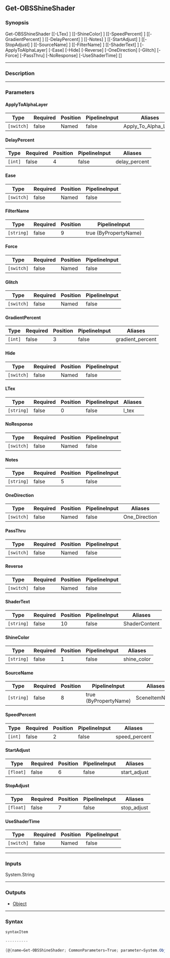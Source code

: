 Get-OBSShineShader
------------------

### Synopsis

Get-OBSShineShader [[-LTex] <string>] [[-ShineColor] <string>] [[-SpeedPercent] <int>] [[-GradientPercent] <int>] [[-DelayPercent] <int>] [[-Notes] <string>] [[-StartAdjust] <float>] [[-StopAdjust] <float>] [[-SourceName] <string>] [[-FilterName] <string>] [[-ShaderText] <string>] [-ApplyToAlphaLayer] [-Ease] [-Hide] [-Reverse] [-OneDirection] [-Glitch] [-Force] [-PassThru] [-NoResponse] [-UseShaderTime] [<CommonParameters>]

---

### Description

---

### Parameters
#### **ApplyToAlphaLayer**

|Type      |Required|Position|PipelineInput|Aliases             |
|----------|--------|--------|-------------|--------------------|
|`[switch]`|false   |Named   |false        |Apply_To_Alpha_Layer|

#### **DelayPercent**

|Type   |Required|Position|PipelineInput|Aliases      |
|-------|--------|--------|-------------|-------------|
|`[int]`|false   |4       |false        |delay_percent|

#### **Ease**

|Type      |Required|Position|PipelineInput|
|----------|--------|--------|-------------|
|`[switch]`|false   |Named   |false        |

#### **FilterName**

|Type      |Required|Position|PipelineInput        |
|----------|--------|--------|---------------------|
|`[string]`|false   |9       |true (ByPropertyName)|

#### **Force**

|Type      |Required|Position|PipelineInput|
|----------|--------|--------|-------------|
|`[switch]`|false   |Named   |false        |

#### **Glitch**

|Type      |Required|Position|PipelineInput|
|----------|--------|--------|-------------|
|`[switch]`|false   |Named   |false        |

#### **GradientPercent**

|Type   |Required|Position|PipelineInput|Aliases         |
|-------|--------|--------|-------------|----------------|
|`[int]`|false   |3       |false        |gradient_percent|

#### **Hide**

|Type      |Required|Position|PipelineInput|
|----------|--------|--------|-------------|
|`[switch]`|false   |Named   |false        |

#### **LTex**

|Type      |Required|Position|PipelineInput|Aliases|
|----------|--------|--------|-------------|-------|
|`[string]`|false   |0       |false        |l_tex  |

#### **NoResponse**

|Type      |Required|Position|PipelineInput|
|----------|--------|--------|-------------|
|`[switch]`|false   |Named   |false        |

#### **Notes**

|Type      |Required|Position|PipelineInput|
|----------|--------|--------|-------------|
|`[string]`|false   |5       |false        |

#### **OneDirection**

|Type      |Required|Position|PipelineInput|Aliases      |
|----------|--------|--------|-------------|-------------|
|`[switch]`|false   |Named   |false        |One_Direction|

#### **PassThru**

|Type      |Required|Position|PipelineInput|
|----------|--------|--------|-------------|
|`[switch]`|false   |Named   |false        |

#### **Reverse**

|Type      |Required|Position|PipelineInput|
|----------|--------|--------|-------------|
|`[switch]`|false   |Named   |false        |

#### **ShaderText**

|Type      |Required|Position|PipelineInput|Aliases      |
|----------|--------|--------|-------------|-------------|
|`[string]`|false   |10      |false        |ShaderContent|

#### **ShineColor**

|Type      |Required|Position|PipelineInput|Aliases    |
|----------|--------|--------|-------------|-----------|
|`[string]`|false   |1       |false        |shine_color|

#### **SourceName**

|Type      |Required|Position|PipelineInput        |Aliases      |
|----------|--------|--------|---------------------|-------------|
|`[string]`|false   |8       |true (ByPropertyName)|SceneItemName|

#### **SpeedPercent**

|Type   |Required|Position|PipelineInput|Aliases      |
|-------|--------|--------|-------------|-------------|
|`[int]`|false   |2       |false        |speed_percent|

#### **StartAdjust**

|Type     |Required|Position|PipelineInput|Aliases     |
|---------|--------|--------|-------------|------------|
|`[float]`|false   |6       |false        |start_adjust|

#### **StopAdjust**

|Type     |Required|Position|PipelineInput|Aliases    |
|---------|--------|--------|-------------|-----------|
|`[float]`|false   |7       |false        |stop_adjust|

#### **UseShaderTime**

|Type      |Required|Position|PipelineInput|
|----------|--------|--------|-------------|
|`[switch]`|false   |Named   |false        |

---

### Inputs
System.String

---

### Outputs
* [Object](https://learn.microsoft.com/en-us/dotnet/api/System.Object)

---

### Syntax
```PowerShell
syntaxItem
```
```PowerShell
----------
```
```PowerShell
{@{name=Get-OBSShineShader; CommonParameters=True; parameter=System.Object[]}}
```
